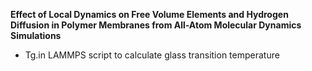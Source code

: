 
**Effect of Local Dynamics on Free Volume Elements and Hydrogen Diffusion in Polymer Membranes from All-Atom Molecular Dynamics Simulations**

* Tg.in LAMMPS script to calculate glass transition temperature 
